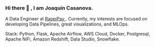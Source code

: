 ### Hi there 👋 , I am Joaquín Casanova.

A Data Engineer at [RappiPay ](https://www.rappipay.mx/). Currently, my interests are focused on developing Data Pipelines, great visualizations, and MLOps. 


Stack: Python, Flask, Apache Airflow, AWS Cloud, Docker, Postgresql, Apache NiFi, Amazon Redshift, Data Studio, Snowflake.
  
